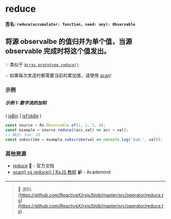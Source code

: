 # reduce

#### 签名: `reduce(accumulator: function, seed: any): Observable`

## 将源 observalbe 的值归并为单个值，当源 observable 完成时将这个值发出。

:bulb: 类似于 [`Array.prototype.reduce()`](https://developer.mozilla.org/en-US/docs/Web/JavaScript/Reference/Global_Objects/Array/Reduce?v=a)

:bulb: 如果每次发送时都需要当前的累加值，请使用 [scan](scan.md)!

### 示例

##### 示例 1: 数字流的加和

( [jsBin](http://jsbin.com/dakuneneho/edit?js,console) | [jsFiddle](https://jsfiddle.net/f8fw7yka/) )

```js
const source = Rx.Observable.of(1, 2, 3, 4);
const example = source.reduce((acc,val) => acc + val);
// 输出: Sum: 10
const subscribe = example.subscribe(val => console.log('Sum:', val));
```

### 其他资源

* [reduce](http://cn.rx.js.org/class/es6/Observable.js~Observable.html#instance-method-reduce) :newspaper: - 官方文档
* [scan() vs reduce() | RxJS 教程](https://www.youtube.com/watch?v=myEeo2rZc3g) :video_camera: - Academind

---
> :file_folder: 源码:  [https://github.com/ReactiveX/rxjs/blob/master/src/operator/reduce.ts](https://github.com/ReactiveX/rxjs/blob/master/src/operator/reduce.ts)
